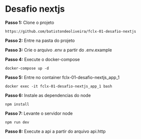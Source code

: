 # Desafio nextjs

**Passo 1:** Clone o projeto

```
https://github.com/batistondeoliveira/fclx-01-desafio-nextjs
```

**Passo 2:** Entre na pasta do projeto

**Passo 3:** Crie o arquivo .env a partir do .env.example

**Passo 4:** Execute o docker-compose

```
docker-compose up -d
```

**Passo 5:** Entre no container fclx-01-desafio-nextjs_app_1

```
docker exec -it fclx-01-desafio-nextjs_app_1 bash
```

**Passo 6:** Instale as dependencias do node

```
npm install
```

**Passo 7:** Levante o servidor node

```
npm run dev
```

**Passo 8:** Execute a api a partir do arquivo api.http

